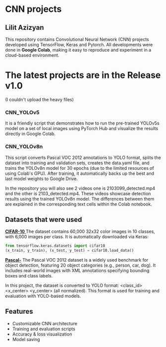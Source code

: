 # CNN projects
## Lilit Azizyan
This repository contains Convolutional Neural Network (CNN) projects developed using TensorFlow, Keras and Pytorch. 
All developments were done in **Google Colab**, making it easy to reproduce and experiment in a cloud-based environment.
# The latest projects are in the Release v1.0
(I couldn't upload the heavy files)
### CNN_YOLOv5
It is a friendly script that demonstrates how to run the pre-trained YOLOv5s model on a set of local images using PyTorch Hub and visualize the results directly in Google Colab.
### CNN_YOLOv8n
This script converts Pascal VOC 2012 annotations to YOLO format, splits the dataset into training and validation sets, creates the data.yaml file, and trains the YOLOv8n model for 30 epochs (due to the limited resources of using Colab's GPU). After training, it automatically backs up the best and last model weights to Google Drive.

In the repository you will also see 2 videos one is 2103099_detected.mp4 and the other is 2103_detected.mp4. These videos showcase detection results using the trained YOLOv8n model. The differences between them are explained in the corresponding text cells within the Colab notebook.
## Datasets that were used 

[**CIFAR-10** ](https://www.cs.toronto.edu/~kriz/cifar.html)
The dataset contains 60,000 32x32 color images in 10 classes, with 6,000 images per class. It is automatically downloaded via Keras:
```python
from tensorflow.keras.datasets import cifar10
(x_train, y_train), (x_test, y_test) = cifar10.load_data()
```
[**Pascal-**](http://host.robots.ox.ac.uk/pascal/VOC/voc2012/)
The Pascal VOC 2012 dataset is a widely used benchmark for object detection, featuring 20 object categories (e.g., person, car, dog). It includes real-world images with XML annotations specifying bounding boxes and class labels.

In this project, the dataset is converted to YOLO format:
<class_id> <x_center> <y_center> <width> <height> (all normalized).
This format is used for training and evaluation with YOLO-based models.


## Features

- Customizable CNN architecture
- Training and evaluation scripts
- Accuracy & loss visualization
- Model saving


